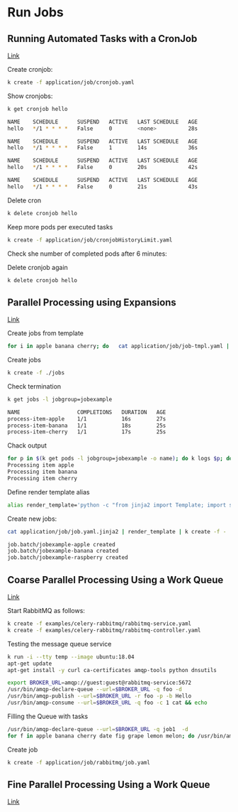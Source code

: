 # Run Jobs

## Running Automated Tasks with a CronJob

[Link](https://kubernetes.io/docs/tasks/job/automated-tasks-with-cron-jobs/)

Create cronjob:
```bash
k create -f application/job/cronjob.yaml
```

Show cronjobs:
```bash
k get cronjob hello

NAME    SCHEDULE      SUSPEND   ACTIVE   LAST SCHEDULE   AGE
hello   */1 * * * *   False     0        <none>          28s

NAME    SCHEDULE      SUSPEND   ACTIVE   LAST SCHEDULE   AGE
hello   */1 * * * *   False     1        14s             36s

NAME    SCHEDULE      SUSPEND   ACTIVE   LAST SCHEDULE   AGE
hello   */1 * * * *   False     0        20s             42s

NAME    SCHEDULE      SUSPEND   ACTIVE   LAST SCHEDULE   AGE
hello   */1 * * * *   False     0        21s             43s
```

Delete cron
```bash
k delete cronjob hello
```

Keep more pods per executed tasks
```bash
k create -f application/job/cronjobHistoryLimit.yaml
```

Check she number of completed pods after 6 minutes:

Delete cronjob again
```bash
k delete cronjob hello
```

## Parallel Processing using Expansions

[Link](https://kubernetes.io/docs/tasks/job/parallel-processing-expansion/)

Create jobs from template
```bash
for i in apple banana cherry; do   cat application/job/job-tmpl.yaml | sed "s/\$ITEM/$i/" > ./jobs/job-$i.yaml; done
```

Create jobs
```bash
k create -f ./jobs
```

Check termination
```bash
k get jobs -l jobgroup=jobexample

NAME                  COMPLETIONS   DURATION   AGE
process-item-apple    1/1           16s        27s
process-item-banana   1/1           18s        25s
process-item-cherry   1/1           17s        25s
```

Chack output
```bash
for p in $(k get pods -l jobgroup=jobexample -o name); do k logs $p; done
Processing item apple
Processing item banana
Processing item cherry
```

Define render template alias
```bash
alias render_template='python -c "from jinja2 import Template; import sys; print(Template(sys.stdin.read()).render());"'
```

Create new jobs:
```bash
cat application/job/job.yaml.jinja2 | render_template | k create -f -

job.batch/jobexample-apple created
job.batch/jobexample-banana created
job.batch/jobexample-raspberry created
```

## Coarse Parallel Processing Using a Work Queue

[Link](https://kubernetes.io/docs/tasks/job/coarse-parallel-processing-work-queue/)

Start RabbitMQ as follows:
```bash
k create -f examples/celery-rabbitmq/rabbitmq-service.yaml
k create -f examples/celery-rabbitmq/rabbitmq-controller.yaml
```

Testing the message queue service
```bash
k run -i --tty temp --image ubuntu:18.04
apt-get update
apt-get install -y curl ca-certificates amqp-tools python dnsutils

export BROKER_URL=amqp://guest:guest@rabbitmq-service:5672
/usr/bin/amqp-declare-queue --url=$BROKER_URL -q foo -d
/usr/bin/amqp-publish --url=$BROKER_URL -r foo -p -b Hello
/usr/bin/amqp-consume --url=$BROKER_URL -q foo -c 1 cat && echo
```

Filling the Queue with tasks
```bash
/usr/bin/amqp-declare-queue --url=$BROKER_URL -q job1  -d
for f in apple banana cherry date fig grape lemon melon; do /usr/bin/amqp-publish --url=$BROKER_URL -r job1 -p -b $f; done
```

Create job
```bash
k create -f application/job/rabbitmq/job.yaml
```

## Fine Parallel Processing Using a Work Queue

[Link](https://kubernetes.io/docs/tasks/job/fine-parallel-processing-work-queue/)

```bash
```

```bash
```

```bash
```

```bash
```

```bash
```

```bash
```

```bash
```

```bash
```
